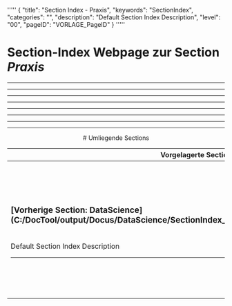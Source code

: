 '''''
{
"title": "Section Index - Praxis",
"keywords": "SectionIndex",
"categories": "",
"description": "Default Section Index Description",
"level": "00",
"pageID": "VORLAGE_PageID"
}
'''''


<h1>Section-Index Webpage zur Section <i>Praxis</i></h1>

<hr><hr><hr><hr><hr><center><hr><hr><hr> # Umliegende Sections
 </h2><br><table><thead> <tr> <th><center>Vorgelagerte Section</center></th> <th><center>Nachgelagerte Section</center></th></tr></thead><tbody><tr><td><h3>[Vorherige Section: DataScience](C:/DocTool/output/Docus/DataScience/SectionIndex_DocTooloutputDocusDataScience.html)</h3><br>Default Section Index Description<hr></td><td><h3>[Nachfolgende Section: Checklist](C:/DocTool/content/Docus/DataScience/Checklist/01-BigPicture/SI_Text_SectionIndex_DocToolcontentDocusDataScienceChecklist01-BigPicture.md)</h3><br>Default Section Index Description<hr><h3>[Nachfolgende Section: Checklist](C:/DocTool/content/Docus/DataScience/Checklist/02_GetTheData/SI_Text_SectionIndex_DocToolcontentDocusDataScienceChecklist02_GetTheData.md)</h3><br>Default Section Index Description<hr></td></tr></tbody></table>